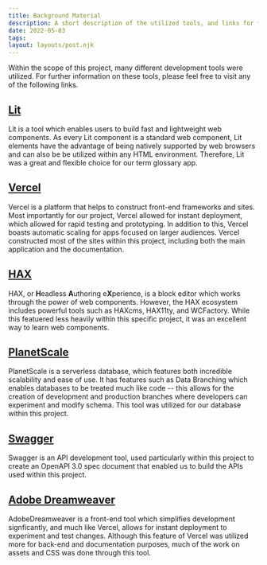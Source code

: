 ```yaml
---
title: Background Material
description: A short description of the utilized tools, and links for further exploration.
date: 2022-05-03
tags:
layout: layouts/post.njk
---
```


Within the scope of this project, many different development tools were utilized. For further information on these tools, please feel free to visit any of the following links.

## [Lit](https://lit.dev/)
Lit is a tool which enables users to build fast and lightweight web components. As every Lit component is a standard web component, Lit elements have the advantage of being natively supported by web browsers and can also be be utilized within any HTML environment. Therefore, Lit was a great and flexible choice for our term glossary app.

## [Vercel](https://vercel.com)
Vercel is a platform that helps to construct front-end frameworks and sites. Most importantly for our project, Vercel allowed for instant deployment, which allowed for rapid testing and prototyping. In addition to this, Vercel boasts automatic scaling for apps focused on larger audiences. Vercel constructed most of the sites within this project, including both the main application and the documentation.

## [HAX](https://haxtheweb.org/haxcms-1)
HAX, or **H**eadless **A**uthoring e**X**perience, is a block editor which works through the power of web components. However, the HAX ecosystem includes powerful tools such as HAXcms, HAX11ty, and WCFactory. While this featuered less heavily within this specific project, it was an excellent way to learn web components.

## [PlanetScale](https://planetscale.com/)
PlanetScale is a serverless database, which features both incredible scalability and ease of use. It has features such as Data Branching which enables databases to be treated much like code -- this allows for the creation of development and production branches where developers can experiment and modify schema. This tool was utilized for our database within this project.

## [Swagger](https://swagger.io/)
Swagger is an API development tool, used particularly within this project to create an OpenAPI 3.0 spec document that enabled us to build the APIs used within this project.

## [Adobe Dreamweaver](https://www.adobe.com/products/dreamweaver.html)
AdobeDreamweaver is a front-end tool which simplifies development signficantly, and much like Vercel, allows for instant deployment to experiment and test changes. Although this feature of Vercel was utilized more for back-end and documentation purposes, much of the work on assets and CSS was done through this tool.

